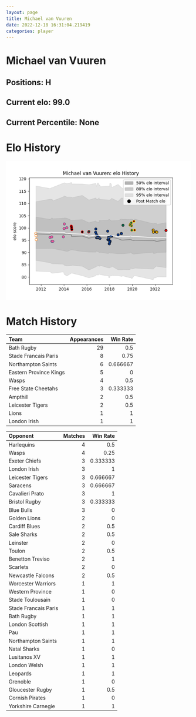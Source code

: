 ```yaml
---  
layout: page  
title: Michael van Vuuren  
date: 2022-12-18 16:31:04.219419  
categories: player  
---
```

# Michael van Vuuren

## Positions: H

## Current elo: 99.0

## Current Percentile: None

# Elo History


![elo history](history_MichaelvanVuuren.png)
# Match History


| Team                   |   Appearances |   Win Rate |
|:-----------------------|--------------:|-----------:|
| Bath Rugby             |            29 |   0.5      |
| Stade Francais Paris   |             8 |   0.75     |
| Northampton Saints     |             6 |   0.666667 |
| Eastern Province Kings |             5 |   0        |
| Wasps                  |             4 |   0.5      |
| Free State Cheetahs    |             3 |   0.333333 |
| Ampthill               |             2 |   0.5      |
| Leicester Tigers       |             2 |   0.5      |
| Lions                  |             1 |   1        |
| London Irish           |             1 |   1        |

| Opponent             |   Matches |   Win Rate |
|:---------------------|----------:|-----------:|
| Harlequins           |         4 |   0.5      |
| Wasps                |         4 |   0.25     |
| Exeter Chiefs        |         3 |   0.333333 |
| London Irish         |         3 |   1        |
| Leicester Tigers     |         3 |   0.666667 |
| Saracens             |         3 |   0.666667 |
| Cavalieri Prato      |         3 |   1        |
| Bristol Rugby        |         3 |   0.333333 |
| Blue Bulls           |         3 |   0        |
| Golden Lions         |         2 |   0        |
| Cardiff Blues        |         2 |   0.5      |
| Sale Sharks          |         2 |   0.5      |
| Leinster             |         2 |   0        |
| Toulon               |         2 |   0.5      |
| Benetton Treviso     |         2 |   1        |
| Scarlets             |         2 |   0        |
| Newcastle Falcons    |         2 |   0.5      |
| Worcester Warriors   |         1 |   1        |
| Western Province     |         1 |   0        |
| Stade Toulousain     |         1 |   0        |
| Stade Francais Paris |         1 |   1        |
| Bath Rugby           |         1 |   1        |
| London Scottish      |         1 |   1        |
| Pau                  |         1 |   1        |
| Northampton Saints   |         1 |   1        |
| Natal Sharks         |         1 |   0        |
| Lusitanos XV         |         1 |   1        |
| London Welsh         |         1 |   1        |
| Leopards             |         1 |   1        |
| Grenoble             |         1 |   0        |
| Gloucester Rugby     |         1 |   0.5      |
| Cornish Pirates      |         1 |   0        |
| Yorkshire Carnegie   |         1 |   1        |